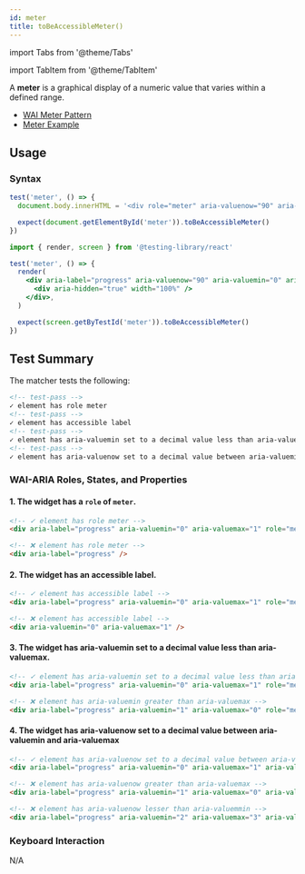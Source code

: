 ```yaml
---
id: meter
title: toBeAccessibleMeter()
---
```


import Tabs from '@theme/Tabs'

import TabItem from '@theme/TabItem'

<div className="intro-text">A <strong>meter</strong> is a graphical display of a numeric value that varies within a defined range.</div>

- [WAI Meter Pattern](https://www.w3.org/WAI/ARIA/apg/patterns/meter/)
- [Meter Example](https://www.w3.org/WAI/ARIA/apg/example-index/meter/meter.html)

## Usage

### Syntax

<Tabs>
<TabItem label="Vanilla JS" value="js">

```js
test('meter', () => {
  document.body.innerHTML = '<div role="meter" aria-valuenow="90" aria-valuemin="0" aria-valuemax="100" aria-label="progress" />'

  expect(document.getElementById('meter')).toBeAccessibleMeter()
})
```

</TabItem>
<TabItem default label="React + Testing Library" value="rtl">

```jsx
import { render, screen } from '@testing-library/react'

test('meter', () => {
  render(
    <div aria-label="progress" aria-valuenow="90" aria-valuemin="0" aria-valuemax="100" data-testid="meter" role="meter">
      <div aria-hidden="true" width="100%" />
    </div>,
  )

  expect(screen.getByTestId('meter')).toBeAccessibleMeter()
})
```

</TabItem>
</Tabs>

## Test Summary

The matcher tests the following:

```html
<!-- test-pass -->
✓ element has role meter
<!-- test-pass -->
✓ element has accessible label
<!-- test-pass -->
✓ element has aria-valuemin set to a decimal value less than aria-valuemax
<!-- test-pass -->
✓ element has aria-valuenow set to a decimal value between aria-valuemin and aria-valuemax
```

### WAI-ARIA Roles, States, and Properties

#### 1. The widget has a `role` of `meter`.

```html
<!-- ✓ element has role meter -->
<div aria-label="progress" aria-valuemin="0" aria-valuemax="1" role="meter" />

<!-- ❌ element has role meter -->
<div aria-label="progress" />
```

#### 2. The widget has an accessible label.

```html
<!-- ✓ element has accessible label -->
<div aria-label="progress" aria-valuemin="0" aria-valuemax="1" role="meter" />

<!-- ❌ element has accessible label -->
<div aria-valuemin="0" aria-valuemax="1" />
```

#### 3. The widget has aria-valuemin set to a decimal value less than aria-valuemax.

```html
<!-- ✓ element has aria-valuemin set to a decimal value less than aria-valuemax -->
<div aria-label="progress" aria-valuemin="0" aria-valuemax="1" role="meter" />

<!-- ❌ element has aria-valuemin greater than aria-valuemax -->
<div aria-label="progress" aria-valuemin="1" aria-valuemax="0" role="meter" />
```

#### 4. The widget has aria-valuenow set to a decimal value between aria-valuemin and aria-valuemax

```html
<!-- ✓ element has aria-valuenow set to a decimal value between aria-valuemin and aria-valuemax -->
<div aria-label="progress" aria-valuemin="0" aria-valuemax="1" aria-valuenow="0.5" role="meter" />

<!-- ❌ element has aria-valuenow greater than aria-valuemax -->
<div aria-label="progress" aria-valuemin="1" aria-valuemax="0" aria-valuenow="2" role="meter" />

<!-- ❌ element has aria-valuenow lesser than aria-valuemmin -->
<div aria-label="progress" aria-valuemin="2" aria-valuemax="3" aria-valuenow="1" role="meter" />
```

### Keyboard Interaction

N/A
